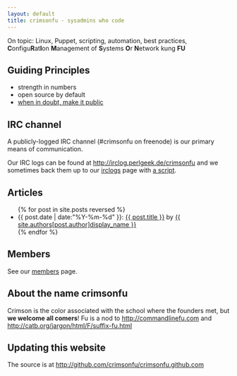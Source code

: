 ```yaml
---
layout: default
title: crimsonfu - sysadmins who code
---
```

On topic: Linux, Puppet, scripting, automation, best practices, **C**onfigu**R**at**I**on **M**anagement of **S**ystems **O**r **N**etwork kung **FU** 

## Guiding Principles

* strength in numbers
* open source by default
* [when in doubt, make it public](http://www.codinghorror.com/blog/2007/04/when-in-doubt-make-it-public.html)

## IRC channel

A publicly-logged IRC channel (#crimsonfu on freenode) is our primary means of communication.

Our IRC logs can be found at http://irclog.perlgeek.de/crimsonfu and we sometimes back them up to our [irclogs](irclogs) page with [a script](bin/logfetch.pl).

## Articles

<ul>
{% for post in site.posts reversed %}
<li>{{ post.date | date:"%Y-%m-%d" }}: <a href="{{ post.url }}">{{ post.title }}</a> by <a href="/members/{{post.author}}">{{ site.authors[post.author]display_name }}</a></li>
{% endfor %}
</ul>

## Members

See our [members](members) page.

## About the name crimsonfu

Crimson is the color associated with the school where the founders met, but **we welcome all comers**!  Fu is a nod to http://commandlinefu.com and http://catb.org/jargon/html/F/suffix-fu.html

[topical channel]: http://freenode.net/policy.shtml#topicalchannels

## Updating this website

The source is at http://github.com/crimsonfu/crimsonfu.github.com 
